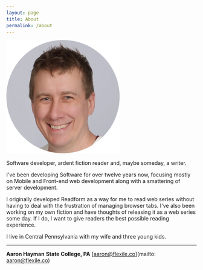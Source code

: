 ```yaml
---
layout: page
title: About
permalink: /about
---
```


![Profile Pic](/assets/images/profile_pic.png)

Software developer, ardent fiction reader and, maybe someday, a writer.

I've been developing Software for over twelve years now, focusing mostly on Mobile and Front-end web development along with a smattering of server development.

I originally developed Readform as a way for me to read web series without having to deal with the frustration of managing browser tabs. I've also been working on my own fiction and have thoughts of releasing it as a web series some day. If I do, I want to give readers the best possible reading experience.

I live in Central Pennsylvania with my wife and three young kids.

----

**Aaron Hayman**
**State College, PA**
[aaron@flexile.co](mailto: aaron@flexile.co)

